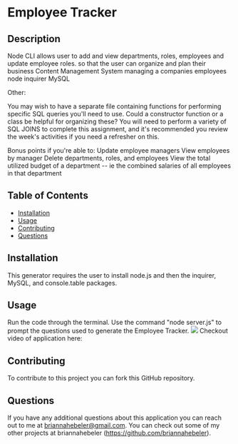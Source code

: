 # Employee Tracker

## Description
Node CLI
allows user to add and view departments, roles, employees and update employee roles. so that the user can organize and plan their business
Content Management System 
managing a companies employees 
node inquirer MySQL

Other:

You may wish to have a separate file containing functions for performing specific SQL queries you'll need to use. Could a constructor function or a class be helpful for organizing these?
You will need to perform a variety of SQL JOINS to complete this assignment, and it's recommended you review the week's activities if you need a refresher on this.

Bonus points if you're able to:
Update employee managers
View employees by manager
Delete departments, roles, and employees
View the total utilized budget of a department -- ie the combined salaries of all employees in that department

## Table of Contents  
* [Installation](#installation)
* [Usage](#usage)
* [Contributing](#contributing)
* [Questions](#questions)

## Installation
This generator requires the user to install node.js and then the inquirer, MySQL, and console.table packages.

## Usage 
Run the code through the terminal. Use the command "node server.js" to prompt the questions used to generate the Employee Tracker.
![](./assets/media/screenshot.png)
Checkout video of application here: 

## Contributing
To contribute to this project you can fork this GitHub repository.

## Questions
If you have any additional questions about this application you can reach out to me at briannahebeler@gmail.com.
You can check out some of my other projects at briannahebeler (https://github.com/briannahebeler).

